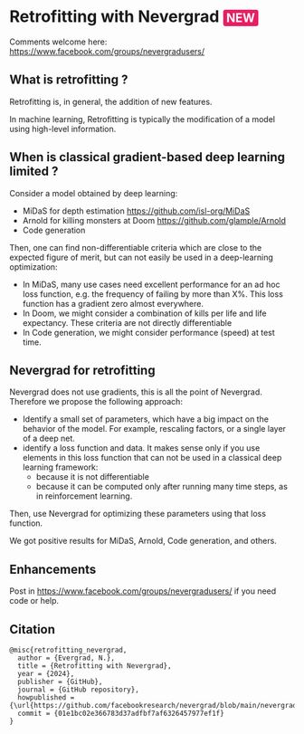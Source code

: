 
# Retrofitting with Nevergrad <span style="background:#e91e63;color:white;border-radius:4px;padding:2px 6px;font-size:0.75em;">NEW</span>

Comments welcome here: https://www.facebook.com/groups/nevergradusers/
## What is retrofitting ?

Retrofitting is, in general, the addition of new features.

In machine learning, Retrofitting is typically the modification of a model using high-level information.

## When is classical gradient-based deep learning limited ?

Consider a model obtained by deep learning:
- MiDaS for depth estimation https://github.com/isl-org/MiDaS 
- Arnold for killing monsters at Doom https://github.com/glample/Arnold
- Code generation

Then, one can find non-differentiable criteria which are close to the expected figure of merit, but can not easily be used in a deep-learning optimization:
- In MiDaS, many use cases need excellent performance for an ad hoc loss function, e.g. the frequency of failing by more than X%. This loss function has a gradient zero almost everywhere.
- In Doom, we might consider a combination of kills per life and life expectancy. These criteria are not directly differentiable
- In Code generation, we might consider performance (speed) at test time.

## Nevergrad for retrofitting

Nevergrad does not use gradients, this is all the point of Nevergrad. Therefore we propose the following approach:
- Identify a small set of parameters, which have a big impact on the behavior of the model. For example, rescaling factors, or a single layer of a deep net.
- identify a loss function and data. It makes sense only if you use elements in this loss function that can not be used in a classical deep learning framework:
	- because it is not differentiable
	- because it can be computed only after running many time steps, as in reinforcement learning.

Then, use Nevergrad for optimizing these parameters using that loss function.

We got positive results for MiDaS, Arnold, Code generation, and others.

## Enhancements

Post in  https://www.facebook.com/groups/nevergradusers/ if you need code or help.


## Citation

```
@misc{retrofitting_nevergrad,
  author = {Evergrad, N.},
  title = {Retrofitting with Nevergrad},
  year = {2024},
  publisher = {GitHub},
  journal = {GitHub repository},
  howpublished = {\url{https://github.com/facebookresearch/nevergrad/blob/main/nevergrad/common/sphere.py}},
  commit = {01e1bc02e366783d37adfbf7af6326457977ef1f}
}



```
